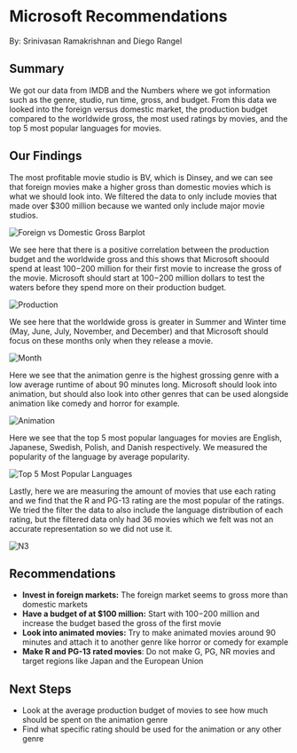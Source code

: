 # Microsoft Recommendations
By: Srinivasan Ramakrishnan and Diego Rangel
## Summary
We got our data from IMDB and the Numbers where we got information such as the genre, studio, run time, gross, and budget. From this data we looked into the foreign versus domestic market, the production budget compared to the worldwide gross, the most used ratings by movies, and the top 5 most popular languages for movies.
## Our Findings
The most profitable movie studio is BV, which is Dinsey, and we can see that foreign movies make a higher gross than domestic movies which is what we should look into. We filtered the data to only include movies that made over $300 million because we wanted only include major movie studios.

![Foreign vs Domestic Gross Barplot](https://user-images.githubusercontent.com/122238220/215191596-79f513d3-4a10-412b-b7f8-a62f585211de.jpg)

We see here that there is a positive correlation between the production budget and the worldwide gross and this shows that Microsoft shoould spend at least $100-$200 million for their first movie to increase the gross of the movie. Microsoft should start at $100-$200 million dollars to test the waters before they spend more on their production budget.

![Production](https://user-images.githubusercontent.com/122238220/215192271-c1de06be-bc06-46c6-9567-fe8d2ba2a53b.jpg)

We see here that the worldwide gross is greater in Summer and Winter time (May, June, July, November, and December) and that Microsoft should focus on these months only when they release a movie.

![Month](https://user-images.githubusercontent.com/122238220/215192778-e8cf38c5-81ae-4db3-aa64-b3aa2ac7e7c4.jpg)

Here we see that the animation genre is the highest grossing genre with a low average runtime of about 90 minutes long. Microsoft should look into animation, but should also look into other genres that can be used alongside animation like comedy and horror for example.

![Animation](https://user-images.githubusercontent.com/122238220/215193325-3c020b8c-dd5c-4ba4-afea-a2aa67fd6eff.jpg)

Here we see that the top 5 most popular languages for movies are English, Japanese, Swedish, Polish, and Danish respectively. We measured the popularity of the language by average popularity.

![Top 5 Most Popular Languages](https://user-images.githubusercontent.com/122238220/215194303-e3cafd96-ad99-4aa0-8764-f7d2aef78276.jpg)

Lastly, here we are measuring the amount of movies that use each rating and we find that the R and PG-13 rating are the most popular of the ratings. We tried the filter the data to also include the language distribution of each rating, but the filtered data only had 36 movies which we felt was not an accurate representation so we did not use it.

![N3](https://user-images.githubusercontent.com/122238220/215194819-83c34d4a-90a0-4024-be4f-2d1ccd281bed.jpg)

## Recommendations
- **Invest in foreign markets:** The foreign market seems to gross more than domestic markets
- **Have a budget of at $100 million:** Start with $100-$200 million and increase the budget based the gross of the first movie
- **Look into animated movies:** Try to make animated movies around 90 minutes and attach it to another genre like horror or comedy for example
- **Make R and PG-13 rated movies**: Do not make G, PG, NR movies and target regions like Japan and the European Union
## Next Steps
- Look at the average production budget of movies to see how much should be spent on the animation genre
- Find what specific rating should be used for the animation or any other genre
